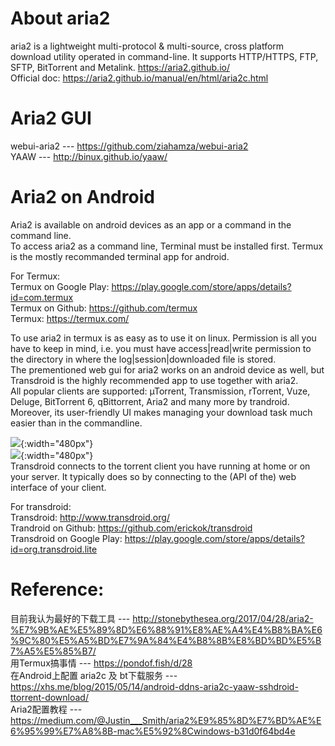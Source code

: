 # About aria2
aria2 is a lightweight multi-protocol &amp; multi-source, cross platform download utility operated in command-line. It supports HTTP/HTTPS, FTP, SFTP, BitTorrent and Metalink. https://aria2.github.io/  
Official doc: https://aria2.github.io/manual/en/html/aria2c.html

# Aria2 GUI
webui-aria2 --- https://github.com/ziahamza/webui-aria2  
YAAW --- http://binux.github.io/yaaw/  

# Aria2 on Android
Aria2 is available on android devices as an app or a command in the command line.  
To access aria2 as a command line, Terminal must be installed first. Termux is the mostly recommanded terminal app for android.   

For Termux:  
Termux on Google Play: https://play.google.com/store/apps/details?id=com.termux  
Termux on Github: https://github.com/termux  
Termux: https://termux.com/  


To use aria2 in termux is as easy as to use it on linux. Permission is all you have to keep in mind, i.e. you must have access|read|write permission to the directory in where the log|session|downloaded file is stored.  
The prementioned web gui for aria2 works on an android device as well, but Transdroid is the highly recommended app to use together with aria2.  
All popular clients are supported: µTorrent, Transmission, rTorrent, Vuze, Deluge, BitTorrent 6, qBittorrent, Aria2 and many more by trandroid.  
Moreover, its user-friendly UI makes managing your download task much easier than in the commandline.  

![](http://www.transdroid.org/wp-content/uploads/2015/06/transdroid-2.5.1-main.png){:width="480px"}  
![](http://www.transdroid.org/wp-content/uploads/2009/04/transdroid-2.5.1-details.png){:width="480px"}  
Transdroid connects to the torrent client you have running at home or on your server. It typically does so by connecting to the (API of the) web interface of your client.   


For transdroid:  
Transdroid: http://www.transdroid.org/  
Trandroid on Github: https://github.com/erickok/transdroid  
Transdroid on Google Play: https://play.google.com/store/apps/details?id=org.transdroid.lite  


# Reference:  
目前我认为最好的下载工具 --- http://stonebythesea.org/2017/04/28/aria2-%E7%9B%AE%E5%89%8D%E6%88%91%E8%AE%A4%E4%B8%BA%E6%9C%80%E5%A5%BD%E7%9A%84%E4%B8%8B%E8%BD%BD%E5%B7%A5%E5%85%B7/  
用Termux搞事情 --- https://pondof.fish/d/28  
在Android上配置 aria2c 及 bt下载服务 --- https://xhs.me/blog/2015/05/14/android-ddns-aria2c-yaaw-sshdroid-ttorrent-download/  
Aria2配置教程 --- https://medium.com/@Justin___Smith/aria2%E9%85%8D%E7%BD%AE%E6%95%99%E7%A8%8B-mac%E5%92%8Cwindows-b31d0f64bd4e  

